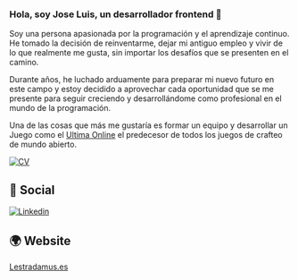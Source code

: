 ### Hola, soy Jose Luis, un desarrollador frontend 👋
Soy una persona apasionada por la programación y el aprendizaje continuo. He tomado la decisión de reinventarme, dejar mi antiguo empleo y vivir de lo que realmente me gusta, sin importar los desafíos
que se presenten en el camino. 

Durante años, he luchado arduamente para preparar mi nuevo futuro en este campo y estoy decidido a aprovechar cada oportunidad que se me presente para seguir creciendo
y desarrollándome como profesional en el mundo de la programación.

Una de las cosas que más me gustaría es formar un equipo y desarrollar un Juego como el [Ultima Online](https://es.wikipedia.org/wiki/Ultima_Online) el predecesor de todos los juegos de crafteo de mundo abierto.

[![CV](https://img.shields.io/badge/📖_CV-0077B5?style=for-the-badge&logo=cv&logoColor=white)](https://drive.google.com/file/d/1d_jqN3jbIm2amRUhPBit2O3MT4SUNExW/view?usp=sharing)
## 👥 Social
[![Linkedin](https://img.shields.io/badge/LinkedIn-0077B5?style=for-the-badge&logo=linkedin&logoColor=white)](https://www.linkedin.com/in/jose-luis-domingo/)

## :earth_africa: Website
[Lestradamus.es](https://lestradamus.es/)
<!--
**lestradess/lestradess** is a ✨ _special_ ✨ repository because its `README.md` (this file) appears on your GitHub profile.

Here are some ideas to get you started:

- 🔭 I’m currently working on ...
- 🌱 I’m currently learning ...
- 👯 I’m looking to collaborate on ...
- 🤔 I’m looking for help with ...
- 💬 Ask me about ...
- 📫 How to reach me: ...
- 😄 Pronouns: ...
- ⚡ Fun fact: ...
-->
